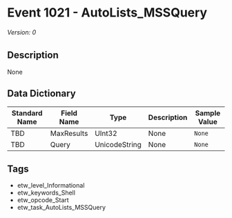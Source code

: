 # Event 1021 - AutoLists_MSSQuery
###### Version: 0

## Description
None

## Data Dictionary
|Standard Name|Field Name|Type|Description|Sample Value|
|---|---|---|---|---|
|TBD|MaxResults|UInt32|None|`None`|
|TBD|Query|UnicodeString|None|`None`|

## Tags
* etw_level_Informational
* etw_keywords_Shell
* etw_opcode_Start
* etw_task_AutoLists_MSSQuery